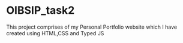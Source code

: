 # OIBSIP_task2
This project comprises of my Personal Portfolio website which I have created using HTML,CSS and Typed JS
